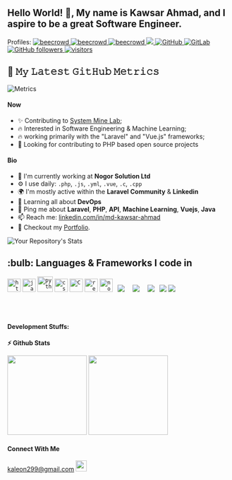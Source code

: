 ## Hello World! 👋, My name is Kawsar Ahmad, and I aspire to be a great Software Engineer.

<p align="left">Profiles: 


  <a href="https://www.beecrowd.com.br/judge/en/profile/413853">
    <img src="https://img.shields.io/badge/beecrowd-ahmad043-blueviolet" alt="beecrowd" />
  </a>
 
  <a href="https://codeforces.com/profile/noob_coder043">
    <img src="https://img.shields.io/badge/CodeForces-noob_coder043-blueviolet" alt="beecrowd" />
  </a>
 
   <a href="https://www.hackerrank.com/ahmad43">
    <img src="https://img.shields.io/badge/HackerRank-ahmad43-success" alt="beecrowd" />
  </a>
 
  
  
  
  <a href="https://www.linkedin.com/in/md-kawsar-ahmad-77800a105/">
    <img src="https://img.shields.io/badge/LinkedIn-0077B5?style=for-the-badge&logo=linkedin&logoColor=white" />
  </a>

 <a href="https://github.com/KawsarAhmad43">
  <img alt="GitHub" src="https://img.shields.io/badge/GitHub-KawsarAhmad43-black">
 </a>   
 <a href="https://gitlab.com/KawsarAhmad43">
  <img alt="GitLab" src="https://img.shields.io/badge/GitLab-KawsarAhmad43-orange">
 </a>
  

  <a href="https://github.com/KawsarAhmad43?tab=repositories">
    <img alt="GitHub followers" src="https://img.shields.io/github/followers/KawsarAhmad43?color=green&logo=github">
  </a>
  <a href="https://github.com/KawsarAhmad43/">
    <img src="https://komarev.com/ghpvc/?username=KawsarAhmad43" alt="visitors" />
  </a>

</p>






## 🔔 𝙼𝚢 𝙻𝚊𝚝𝚎𝚜𝚝 𝙶𝚒𝚝𝙷𝚞𝚋 𝙼𝚎𝚝𝚛𝚒𝚌𝚜
![Metrics](https://metrics.lecoq.io/KawsarAhmad43?template=classic&base=header%2C%20activity%2C%20community%2C%20repositories%2C%20metadata&base.indepth=false&base.hireable=false&base.skip=false&config.timezone=Asia%2FDhaka)










#### Now

- ✨ Contributing to [System Mine Lab](https://systemminelab.com/);
- :fire: Interested in Software Engineering & Machine Learning;
- :fire: working primarily with the "Laravel" and "Vue.js" frameworks;
- :calendar: Looking for contributing to PHP based open source projects 

#### Bio

- 🏢 I'm currently working at **Nogor Solution Ltd**
- ⚙️ I use daily: `.php`, `.js`, `.yml`, `.vue`, `.c`, `.cpp`
- 🌍 I'm mostly active within the **Laravel Community** & **Linkedin**
- 🌱 Learning all about **DevOps**
- 💬 Ping me about **Laravel**, **PHP**, **API**, **Machine Learning**, **Vuejs**, **Java**
- 📫 Reach me: [linkedin.com/in/md-kawsar-ahmad](https://www.linkedin.com/in/md-kawsar-ahmad-77800a105/)
- 📝 Checkout my [Portfolio](https://sites.google.com/view/kawsar-ahmad/).

![Your Repository's Stats](https://github-readme-stats.vercel.app/api/top-langs/?username=KawsarAhmad43&theme=blue-green)


<h2>:bulb: Languages & Frameworks I code in</h2>
<code><img title="HTML 5" alt="html5" width="30px" src="https://cdn.jsdelivr.net/gh/devicons/devicon/icons/html5/html5-original.svg" /></code>
<code><img title="JavaScript" alt="javascript" width="30px" src="https://cdn.jsdelivr.net/gh/devicons/devicon/icons/javascript/javascript-original.svg" /></code>
<code><img title="Python" alt="python" width="35px" src="https://cdn.jsdelivr.net/gh/devicons/devicon/icons/python/python-original.svg" /></code>
<code><img title="CSS 3" alt="css 3" width="30px" src="https://cdn.jsdelivr.net/gh/devicons/devicon/icons/css3/css3-original.svg" /></code>
<code><img title="C" alt="C" width="30px" src="https://cdn.jsdelivr.net/gh/devicons/devicon/icons/c/c-original.svg" /></code>
<code><img title="ReactJS" alt="react js" width="30px" src="https://cdn.jsdelivr.net/gh/devicons/devicon/icons/react/react-original.svg" /></code>
<code><img title="NodeJS" alt="node js" width="30px" src="https://cdn.jsdelivr.net/gh/devicons/devicon/icons/nodejs/nodejs-original.svg" /></code>
<code> <img src="https://cdn.jsdelivr.net/gh/devicons/devicon/icons/laravel/laravel-plain.svg" /> </code>
<code> <img src="https://cdn.jsdelivr.net/gh/devicons/devicon/icons/vuejs/vuejs-original.svg" /> </code>
<code> <img src="https://cdn.jsdelivr.net/gh/devicons/devicon/icons/c/c-original.svg" /></code>
<code> <img src="https://cdn.jsdelivr.net/gh/devicons/devicon/icons/cplusplus/cplusplus-original.svg" /></code>   
 <code><img src="https://cdn.jsdelivr.net/gh/devicons/devicon/icons/mysql/mysql-original-wordmark.svg" /></code>
                 
</br></br>

#### Development Stuffs:

<b>⚡ Github Stats</b>
<p float="left">
<img height="180em" src="https://github-readme-stats.vercel.app/api?username=KawsarAhmad43&show_icons=true&hide_border=true&&count_private=true&include_all_commits=true" /> 
<img height="180em" src="https://github-readme-stats.vercel.app/api/top-langs/?username=KawsarAhmad43&show_icons=true&hide_border=true&layout=compact&langs_count=8"/>
</p>




#### Connect With Me

<p left="center">

<a href="https://www.gmail.com">kaleon299@gmail.com
  <img src="https://img.shields.io/badge/Gmail-D14836?style=for-the-badge&logo=gmail&logoColor=white" height=25>
</a>
</p>
